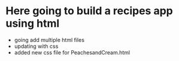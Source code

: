 # Here going to build a recipes app using html 

 - going add multiple html files
 - updating with css
 - added new css file for PeachesandCream.html